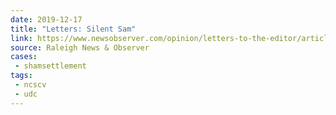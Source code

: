 ```yaml
---
date: 2019-12-17
title: "Letters: Silent Sam"
link: https://www.newsobserver.com/opinion/letters-to-the-editor/article238346213.html
source: Raleigh News & Observer
cases:
 - shamsettlement
tags:
 - ncscv
 - udc
---
```

